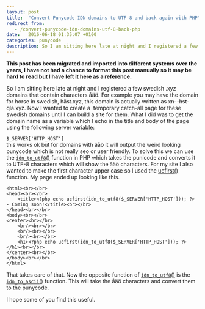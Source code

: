 ```yaml
---
layout: post
title:  "Convert Punycode IDN domains to UTF-8 and back again with PHP"
redirect_from:
   - /convert-punycode-idn-domains-utf-8-back-php
date:   2016-06-18 01:35:07 +0100
categories: punycode
description: So I am sitting here late at night and I registered a few swedish .xyz domains that contain characters åäö. For example you may have the domain for horse in swedish, häst.xyz, this domain is actua...
---
```


**This post has been migrated and imported into different systems over the years, I have not had a chance to format this post manually so it may be hard to read but I have left it here as a reference.**

So I am sitting here late at night and I registered a few swedish .xyz domains that contain characters åäö. For example you may have the domain for horse in swedish, häst.xyz, this domain is actually written as xn--hst-qla.xyz. Now I wanted to create a  temporary catch-all page for these swedish domains until I can build a site for them. What I did was to get the domain name as a variable which I echo in the title and body of the page using the following server variable:

`$_SERVER['HTTP_HOST']`  
 this works ok but for domains with äåö it will output the weird looking punycode which is not really seo or user friendly. To solve this we can use the [`idn_to_utf8`()](http://php.net/manual/en/function.idn-to-utf8.php) function in PHP which takes the punicode and converts it to UTF-8 characters which will show the åäö characters. For my site I also wanted to make the first character upper case so I used the [ucfirst()](http://php.net/manual/en/function.ucfirst.php) function. My page ended up looking like this.  
```
<html><br></br>
<head><br></br>
    <title><?php echo ucfirst(idn_to_utf8($_SERVER['HTTP_HOST'])); ?> - Coming soon!</title><br></br>
</head><br></br>
<body><br></br>
<center><br></br>
    <br/><br></br>
    <br/><br></br>
    <br/><br></br>
    <h1><?php echo ucfirst(idn_to_utf8($_SERVER['HTTP_HOST'])); ?></h1><br></br>
</center><br></br>
</body><br></br>
</html>
```  
 That takes care of that. Now the opposite function of [`idn_to_utf8`()](http://php.net/manual/en/function.idn-to-utf8.php) is the [`idn_to_ascii`()](http://php.net/manual/en/function.idn-to-ascii.php) function. This will take the åäö characters and convert them to the punycode.  
  
 I hope some of you find this useful.